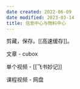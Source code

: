 ```yaml
---
date created: 2022-06-09
date modified: 2023-03-14
title: 信息中心与物料中心
---
```


剪藏，保存。[[高速缓存]]。

文章 - cubox

单个视频 - [[飞书妙记]]

课程视频 - 网盘

